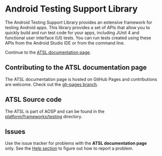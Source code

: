 # Android Testing Support Library

The Android Testing Support Library provides an extensive framework for testing Android apps. This library provides a set of APIs that allow you to quickly build and run test code for your apps, including JUnit 4 and functional user interface (UI) tests. You can run tests created using these APIs from the Android Studio IDE or from the command line.

Continue to the [ATSL documentation page](https://google.github.com/android-testing-support-library).

## Contributing to the ATSL documentation page

The ATSL documentation page is hosted on GitHub Pages and contributions are welcome. Check out the [gh-pages branch](https://github.com/google/android-testing-support-library/tree/gh-pages).

## ATSL Source code

The ATSL is part of AOSP and can be found in the [platform/frameworks/testing](https://android.googlesource.com/platform/frameworks/testing/+/android-support-test) directory.

## Issues
Use the issue tracker for problems with the **ATSL documentation page** only. See the [Help section](http://google.github.io/android-testing-support-library/support/index.html) to figure out how to report a problem.
